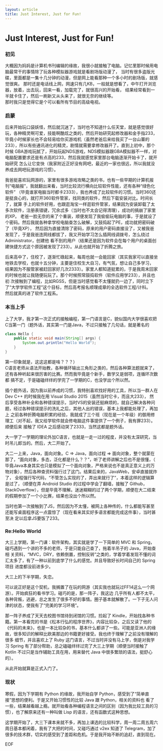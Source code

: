 ```yaml
---
layout: article
title: Just Interest, Just for Fun!
--- 
```

# Just Interest, Just for Fun!

### 初见
大概因为妈妈是计算机书刊编辑的缘故，我很小就接触了电脑。记忆里那时候用电脑最常干的事情除了玩各种模拟器游戏就是看剧场版动漫了，
当时有很多盗版光碟，里面都是一集十几分钟的动漫，但是网上能看那种一个多小时的剧场版，就感觉很爽。
那时还是电话线上网，网速只有几KB，一般就是想看了，中午打开浏览器，放着，出去玩，回来一看，加载完了，就很高兴的开始看，
结果经常看到一半就卡住了，然后一刷新又从头来了，就很无奈的继续等。  
那时我只是觉得它是个可以看所有节目的高级电视。 

### 启蒙 
后来开始玩口袋妖怪，然后就沉迷了，当时也不知道什么任天堂，就是感觉很好玩，各种精灵啊可爱，技能啊酷炫之类的，然后开始研究起修改器和金手指233，
毕竟小时候家长也不会轻易给你买游戏机（虽然老爸后来给我买了一台山寨的233），所以有些通讯进化的精灵，剧情就需要拿修改器开了。直到上初中，那个时候
GBA游戏玩腻了，开始玩起NDS游戏，NDS模拟器跟GBA模拟器不一样，对电脑配置要求还是有点高的233，然后我就感觉家里那台电脑逐渐开始卡了，就开始研究
怎么让它变快（我家附近正好没有网吧，最近的一家也很远，所以我就没养成去网吧玩游戏的习惯）。  

我爸挺喜欢玩网游的，家里有很多游戏攻略之类的书，也有一些早期的计算机报刊“电脑报”，我就翻出来看，当时比较流行横向比较软件性能，还有各种“绿色化软件”
（毕竟谁家电脑当时都卡2333），我也养成了比较软件的习惯。当时360还是挺良心的，就打开360软件管家，找同类的软件，然后下载安装对比。时间长了，就算
手上的软件好用，也跟逛淘宝一样逛软件管家，结果因为安装卸载了太多次软件，注册表错键，冗余忒多（当时也不太会记得清理），成功的搞崩了家里的XP。
老爸一脸无奈的来了个重装，顺便发现了我偷偷玩电脑的事，于是就设了个密码。然后我就各种拿学校电脑查怎么破解，又鼓捣起了PE，成功就把密码破了（毕竟XP），
然后因为直接清除了密码，原来的用户密码直接没了，又被我爸发现了，于是我爸连网线都拔了，我又开始学习怎么插网线调拨号，怎么绕过 Administrator，创建他
看不到的用户（结果还是因为软件会在每个用户的桌面创建快捷方式这个原因被发现了233）。从此也就开始了折腾之旅。  

后来高中了，住校了，逐渐忙碌起来，每周也就一会能回家（其实我家可以直接坐地铁去学校，也就十五分钟，主要是住校生大自习，有气氛，想让自己多学习，
结果因为不服管家被赶回家好几次2333）。家里人都知道挺累的，于是我周末回家的时候也就让我随便玩玩了。那个时候照常鼓捣软件（软件应用学233），并且也初
次接触到了编程，比如RGSS，但是当时感觉看不太懂就扔一边了，同时立下了“大学学软件工程”这个目标，然后高考报名顺理成章的全选软件工程/计科。  
然后就真的进了软件工程系。  

### 本当上手
上了大学，我才第一次正式的接触编程，第一门语言是C，貌似国内大学很喜欢把C当第一门（题外话，其实第一门是Java，不过只接触了几句话，就是著名的
```java
class Hello {
    public static void main(String[] args) {
        System.out.println("Hello World");   
    }
}
```
第一印象就是，这这这都是啥？？？）  
C语言老师从语法开始教，各种循环输出三角形之类的，然后各种算法题就来了，还有各种听起来很厉害的比赛。然而我毕竟是个新手，数学又是弱项，连循环次数都
搞不定，于是磕磕绊绊的学完了一学期的C，也没学出个所以然。  

插个题外话，因为我以前养成的习惯，我特别喜欢找好用的工具，所以当一群人在 Dev C++ 的时候我在用 Visual Studio 2015（虽然当时它卡，而且大233），
然后享受各种补全和各种错误提示，当时VS的安装还挺麻烦的，就自己解决各种问题，经过各种错误提示的洗礼之后，其他人出的错误，基本上我都能处理了，再加上
之前各种折腾电脑积累的经验，我就成了三个班（现在是一个年级）的御用修理工（对不起，我又给学软件就会修电脑这件事提供了一个例子，我有罪233）。顺便后来
接触了 IDEA 之后感动哭了2333，当然这都是题外话。  

大一学了一学期的理论外加C语言，也就是一走一过的程度，并没有太深研究，当时吊儿郎当的。然后，大二开始了。  

大二一上来，Java，面向对象。C => Java，面向过程 => 面向对象，整个就蒙在那了，“面向对象，多态，泛化都是什么？？”，听了老师讲解之后也不是很懂，（
毕竟Java本身其实也只是模拟了一个面向对象，严格来说也不是真正意义上的万物对象），然后各种查资料强行过了这门。结果后来的，JavaWeb，安卓直接就炸了，
全程强行写代码，“不管怎么实现的了，弄出来就行了”，本着这样的逻辑算是过了，（顺便在弄 Android Studio 的过程中学会了翻墙，接触了 Github，
StackOverflow），但是毕竟不理解。迷迷糊糊的过了两个学期，顺便在大二结束的假期参加了一个小比赛，结果也没出个所以然。  

当时也第一次接触到了JS，然后因为不太懂，被网上各种传的，什么都能写甚至还能写桌面程序这一点震惊了（现在看来其实好多语言都能完成这件事），当时甚至决
定以后拿JS要饭了233。  

### Re:Hello World
大三上学期，第一门课：软件架构，其实就是学了一下简单的 MVC 和 Spring，碰巧遇到一个讲的不多的老师，于是只能自己查了，拖着半吊子的 Java，开始查相
关资料，“MVC，DRY，依赖倒置，控制反转”之类的，学着学着发现不懂的词汇太多了，有了一种以前到底学了什么的感觉。并且导致好长时间自己的 Spring 项目
进度都没前进多少。  

大三上的下半学期，失恋。  

可以说正好是这个契机，我搁置了在玩的网游（其实我也就玩过FF14这么一个网游）。开始疯狂的看书学习。碰巧的是，那一阵子，我这边
几乎所有人都不太平，各种背叛，逃避，总之发生了很多不好的事情。圈子基本就解散了。一下子无人问津的状态，使我有了“完美的学习环境”。  

那一阵子养成了天天去校图书馆待到闭馆的习惯。捡起了 Kindle，开始找各种书籍。第一本看完的书是《松本行弘的程序世界》，内容比较杂，之后又读了他的
《代码的未来》，也是一本比较杂的书，基本什么都讲了一些。可能是亚洲人的缘故，很多知识的解释比欧美那边的书籍更好接受。我也终于理解了之前没有理解的很多
细节，并且喜欢上了 Ruby 这门语言，不过当时并没有马上学，倒是对我学习 Spring 有了部分帮助，总之磕磕绊绊过完了大三上学期（顺便当时接触了 Kotlin 
不过只是当作辅助工具在用，用来替代 Java 中很多繁琐的语法，挺舒心的）。  

从此开始就算是正式入门了。  

### 现状
寒假，因为下学期有 Python 的缘故，我开始自学 Python，感受到了“简单直接”思想的便利。于是又开始习惯性的比较 Java 跟 Python，相关的资料也
看了一些，结果越看越上瘾。就开始看各种编程语言之间的区别（因为我比较工具的习惯），也了解原来还有一种叫做 Lisp 的语言，还有函数式这种思想。  

这学期开始了，大三下课本来就不多，再加上课选的比较科学，周一周二周五周六周日基本都闲着，我有了大把的时间，又碰巧通过 v2ex 知道了 Telegram，加了
很多的技术群，切实的感受到了差距和危机。于是我开始不断的追赶，直到现在。  

EOF